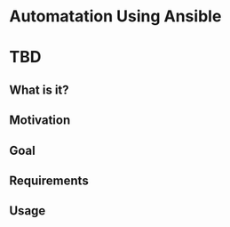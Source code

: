# Automatation Using Ansible

# TBD

## What is it?

## Motivation

## Goal

## Requirements

## Usage